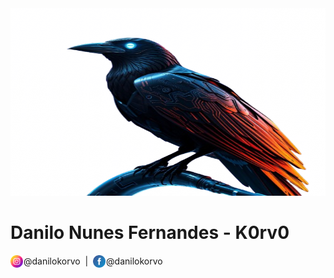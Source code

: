 

<img src="img/ae61c318-7312-4230-bb0b-341aeb1a48f2-removebg-preview.png" alt="Korvo cibernético futurista" width="1000px" height="300px">

 
# Danilo Nunes Fernandes - K0rv0 
<div style="display: flex; align-items: center;">
  <img src="img/instagram.png" style="margin-right: 1px;" alt="Ícone do Instagram" width="20" height="20">@danilokorvo</img>&nbsp; | &nbsp; 
  <img src="img/o-facebook.png" style="margin-right: 1px;" alt="Ícone do Facebook" width="20" height="20">@danilokorvo</img>
</div>
